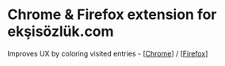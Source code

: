 # Chrome & Firefox extension for ekşisözlük.com

Improves UX by coloring visited entries - [[Chrome](https://chrome.google.com/webstore/detail/ek%C5%9Fidost/pcfcehkndojgnnpiejojkamfmdfkcjhm?hl=en&gl=TR)] / [[Firefox](https://addons.mozilla.org/en-US/firefox/addon/eksiplus/)]

